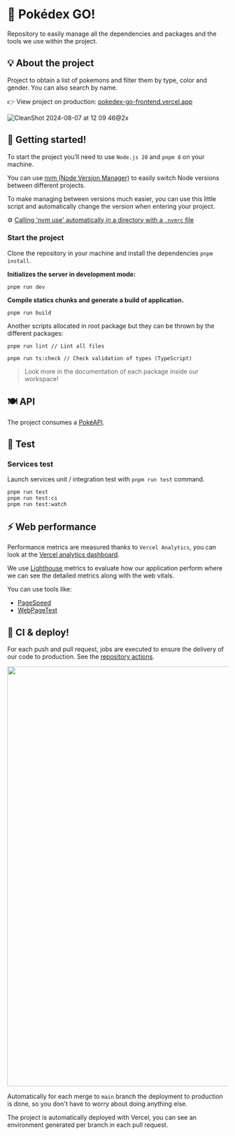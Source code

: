 # 🎱 Pokédex GO!

Repository to easily manage all the dependencies and packages and the tools we use within the project.

## 💡 About the project

Project to obtain a list of pokemons and filter them by type, color and gender. You can also search by name.

👉 View project on production: [pokedex-go-frontend.vercel.app](https://pokedex-go-frontend.vercel.app/)

![CleanShot 2024-08-07 at 12 09 46@2x](https://github.com/user-attachments/assets/01099c0a-9b0d-4ee0-8dc6-a8a6ab37ce97)

## 👋 Getting started!

To start the project you’ll need to use `Node.js 20` and `pnpm 8` on your machine.

You can use [nvm (Node Version Manager)](https://github.com/creationix/nvm) to easily switch Node versions between different projects.

To make managing between versions much easier, you can use this little script and automatically change the version when entering your project.

⚙️ [Calling 'nvm use' automatically in a directory with a `.nvmrc` file](https://gist.github.com/klaufel/9db737b8896f21b533bd0c0d5a612cea#file-zshrc)

### Start the project

Clone the repository in your machine and install the dependencies `pnpm install`.

**Initializes the server in development mode:**

```node
pnpm run dev
```

**Compile statics chunks and generate a build of application.**

```node
pnpm run build
```

Another scripts allocated in root package but they can be thrown by the different packages:

```node
pnpm run lint // Lint all files

pnpm run ts:check // Check validation of types (TypeScript)

```

> Look more in the documentation of each package inside our workspace!

## 🍽️ API

The project consumes a [PokéAPI](https://pokeapi.co/).

## 🧪 Test

### Services test

Launch services unit / integration test with `pnpm run test` command.

```node
pnpm run test
pnpm run test:ci
pnpm run test:watch
```

## ⚡️ Web performance

Performance metrics are measured thanks to `Vercel Analytics`, you can look at the [Vercel analytics dashboard](https://vercel.com/klaufel/recipebook/analytics).

We use [Lighthouse](https://github.com/GoogleChrome/lighthouse) metrics to evaluate how our application perform where we can see the detailed metrics along with the web vitals.

You can use tools like:

- [PageSpeed](https://pagespeed.web.dev/)
- [WebPageTest](https://www.webpagetest.org/)

## 🚀 CI & deploy!

For each push and pull request, jobs are executed to ensure the delivery of our code to production. See the [repository actions](https://github.com/klaufel/recipebook/actions).

<img width="959" src="https://user-images.githubusercontent.com/1427623/223584673-f5e5de36-64d2-4092-b6f6-9732cf4efe86.png">

Automatically for each merge to `main` branch the deployment to production is done, so you don't have to worry about doing anything else.

The project is automatically deployed with Vercel, you can see an environment generated per branch in each pull request.
